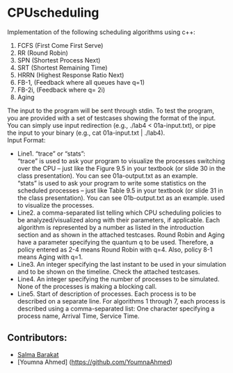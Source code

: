# CPUscheduling
Implementation of the following scheduling algorithms using c++:<br>
1. FCFS (First Come First Serve)
2. RR (Round Robin)
3. SPN (Shortest Process Next)
4. SRT (Shortest Remaining Time)
5. HRRN (Highest Response Ratio Next)
6. FB-1, (Feedback where all queues have q=1)
7. FB-2i, (Feedback where q= 2i)
8. Aging

The input to the program will be sent through stdin. To test the program, you are provided with a set of testcases showing the format of the input. You can simply use input redirection (e.g., ./lab4 < 01a-input.txt), or pipe the input to your binary (e.g., cat 01a-input.txt | ./lab4).</br>
Input Format:
- Line1. “trace” or “stats”:</br>
“trace” is used to ask your program to visualize the processes switching over the CPU – just like the Figure 9.5 in your textbook (or slide 30 in the class presentation). You can see 01a-output.txt as an example.</br>
“stats” is used to ask your program to write some statistics on the scheduled processes – just like Table 9.5 in your textbook (or slide 31 in the class presentation). You can see 01b-output.txt as an example.
used to visualize the processes.
- Line2. a comma-separated list telling which CPU scheduling policies to be analyzed/visualized along with their parameters, if applicable. Each algorithm is represented by a number as listed in the introduction section and as shown in the attached testcases.
Round Robin and Aging have a parameter specifying the quantum q to be used. Therefore, a policy entered as 2-4 means Round Robin with q=4. Also, policy 8-1 means Aging with q=1.
- Line3. An integer specifying the last instant to be used in your simulation and to be shown on the timeline. Check the attached testcases.
- Line4. An integer specifying the number of processes to be simulated. None of the processes is making a blocking call.
- Line5. Start of description of processes. Each process is to be described on a separate line. For algorithms 1 through 7, each process is described using a comma-separated list:
One character specifying a process name, Arrival Time, Service Time.

## Contributors:
 - [Salma Barakat](https://github.com/salma-barakat)
 - [Youmna Ahmed] (https://github.com/YoumnaAhmed)


